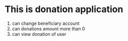 # This is donation application

1. can change beneficiary account
2. can donations amount more than 0
3. can view donation of user

